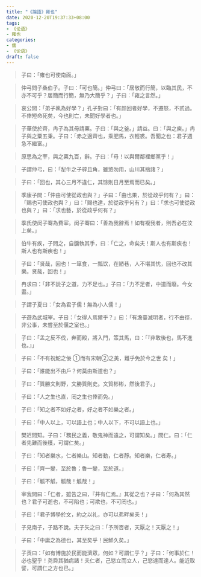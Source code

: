 ```yaml
---
title: "《論語》雍也"
date: 2020-12-20T19:37:33+08:00
tags: 
- 《论语》
- 雍也
categories: 
- 儒
- 《论语》
draft: false
---
```




> 子曰：「雍也可使南面。」



> 仲弓問子桑伯子。子曰：「可也簡。」仲弓曰：「居敬而行簡，以臨其民，不亦不可乎？居簡而行簡，無乃大簡乎？」子曰：「雍之言然。」



> 哀公問：「弟子孰為好學？」孔子對曰：「有颜回者好學，不遷怒，不贰過。不倖短命死矣，今也則亡，未聞好學者也。」



> 子華使於齊，冉子為其母請粟。子曰：「與之釜。」請益。曰：「與之庾。」冉子與之粟五秉。子曰：「赤之適齊也，乘肥馬，衣輕裘。吾聞之也：君子週急不繼富。」



> 原思為之宰，與之粟九百，辭。子曰：「毋！以與爾鄰裡鄉黨乎！」



> 子謂仲弓，曰：「犁牛之子骍且角，雖慾勿用，山川其捨諸？」



> 子曰：「回也，其心三月不違仁，其馀則日月至焉而已矣。」



> 季康子問：「仲由可使從政也與？」子曰：「由也果，於從政乎何有？」曰：「赐也可使政也與？」曰：「赐也達，於從政乎何有？」曰：「求也可使從政也與？」曰：「求也藝，於從政乎何有？」



> 季氏使闵子骞為費宰。闵子骞曰：「善為我辭焉！如有複我者，則吾必在汶上矣。」



> 伯牛有疾，子問之，自牖執其手，曰：「亡之，命矣夫！斯人也有斯疾也！斯人也有斯疾也！」



> 子曰：「贤哉，回也！一箪食，一瓢饮，在陋巷，人不堪其忧，回也不改其樂。贤哉，回也！」



> 冉求曰：「非不說子之道，力不足也。」子曰：「力不足者，中道而廢。今女畫。」



> 子謂子夏曰：「女為君子儒！無為小人儒！」



> 子遊為武城宰。子曰：「女得人焉爾乎？」曰：「有澹臺滅明者，行不由徑，非公事，未嘗至於偃之室也。」



> 子曰：「孟之反不伐，奔而殿，將入門，策其馬，曰：「『非敢後也，馬不進也。』」



> 子曰：「不有祝鮀之佞 ①而有宋朝②之美，難乎免於今之世 矣！」



> 子曰：「誰能出不由戶？何莫由斯道也？」



> 子曰：「質勝文則野，文勝質則史。文質彬彬，然後君子。」



> 子曰：「人之生也直，罔之生也倖而免。」



> 子曰：「知之者不如好之者，好之者不如樂之者。」



> 子曰：「中人以上，可以語上也；中人以下，不可以語上也。」



> 樊迟問知。子曰：「務民之義，敬鬼神而遠之，可謂知矣。」問仁。曰：「仁者先難而後穫，可謂仁矣。」



> 子曰：「知者樂水，仁者樂山。知者動，仁者靜。知者樂，仁者寿。」



> 子曰：「齊一變，至於魯；魯一變，至於道。」



> 子曰：「觚不觚，觚哉！觚哉！」



> 宰我問曰：「仁者，雖告之曰，『井有仁焉。』其從之也？子曰：「何為其然也？君子可逝也，不可陷也；可欺也，不可罔也。」



> 子曰：「君子博學於文，約之以礼，亦可以弗畔矣夫！」



> 子見南子，子路不說。夫子矢之曰：「予所否者，天厭之！天厭之！」



> 子曰：「中庸之為德也，其至矣乎！民鮮久矣。」



> 子贡曰：「如有博施於民而能濟眾，何如？可謂仁乎？」子曰：「何事於仁！必也聖乎！尧舜其猶病諸！夫仁者，己慾立而立人，己慾達而達人。能近取譬，可謂仁之方也已。」



